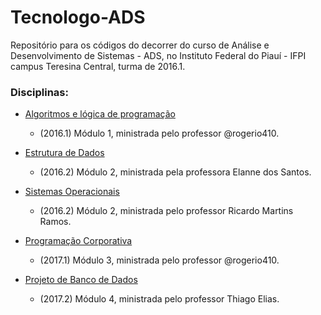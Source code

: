 # Tecnologo-ADS
Repositório para os códigos do decorrer do curso de Análise e Desenvolvimento de Sistemas - ADS, 
no Instituto Federal do Piauí - IFPI campus Teresina Central, turma de 2016.1.

### Disciplinas:
- [Algoritmos e lógica de programação](https://github.com/sywrahg/Tecnologo-ADS/tree/master/Algoritmos)
  - (2016.1) Módulo 1, ministrada pelo professor @rogerio410.

- [Estrutura de Dados](https://github.com/sywrahg/Tecnologo-ADS/tree/master/Estrutura%20de%20Dados)
  - (2016.2) Módulo 2, ministrada pela professora Elanne dos Santos.

- [Sistemas Operacionais](https://github.com/sywrahg/Tecnologo-ADS/tree/master/Sistemas%20Operacionais)
  - (2016.2) Módulo 2, ministrada pelo professor Ricardo Martins Ramos.

- [Programação Corporativa](https://github.com/sywrahg/ProgramacaoCorporativa)
  - (2017.1) Módulo 3, ministrada pelo professor @rogerio410.
  
- [Projeto de Banco de Dados](https://github.com/sywrahg/Tecnologo-ADS/tree/master/Projeto%20de%20Banco%20de%20Dados)
  - (2017.2) Módulo 4, ministrada pelo professor Thiago Elias.
 
